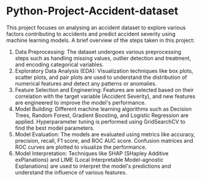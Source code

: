 # Python-Project-Accident-dataset
This project focuses on analysing an accident dataset to explore various factors contributing to accidents and predict accident severity using machine learning models.
A brief overview of the steps taken in this project:
1. Data Preprocessing: The dataset undergoes various preprocessing steps such as handling missing values, outlier detection and treatment, and encoding categorical variables.
2. Exploratory Data Analysis (EDA): Visualization techniques like box plots, scatter plots, and pair plots are used to understand the distribution of numerical features and detect any patterns or anomalies.
3. Feature Selection and Engineering: Features are selected based on their correlation with the target variable (Accident Severity), and new features are engineered to improve the model's performance.
4. Model Building: Different machine learning algorithms such as Decision Trees, Random Forest, Gradient Boosting, and Logistic Regression are applied. Hyperparameter tuning is performed using GridSearchCV to find the best model parameters.
5. Model Evaluation: The models are evaluated using metrics like accuracy, precision, recall, F1 score, and ROC AUC score. Confusion matrices and ROC curves are plotted to visualize the performance.
6. Model Interpretation: Techniques like SHAP (SHapley Additive exPlanations) and LIME (Local Interpretable Model-agnostic Explanations) are used to interpret the model's predictions and understand the influence of various features.

